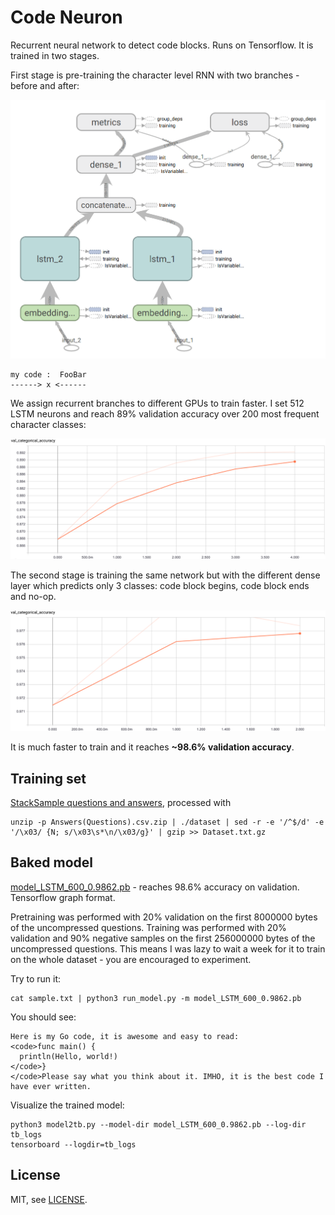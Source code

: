 Code Neuron
===========

Recurrent neural network to detect code blocks. Runs on Tensorflow. It is trained in two stages.

First stage is pre-training the character level RNN with two branches - before and after:

![CharRNN Architecture](doc/char_rnn_arch.png)

```
my code :  FooBar
------> x <------
```

We assign recurrent branches to different GPUs to train faster.
I set 512 LSTM neurons and reach 89% validation accuracy over 200 most frequent character classes:

![CharRNN Validation](doc/char_rnn_validation.png)

The second stage is training the same network but with the different dense layer which predicts
only 3 classes: code block begins, code block ends and no-op.

![Code Neuron Validation](doc/code_neuron_validation.png)

It is much faster to train and it reaches **~98.6% validation accuracy**.

Training set
------------

[StackSample questions and answers](https://www.kaggle.com/stackoverflow/stacksample), processed with

```
unzip -p Answers(Questions).csv.zip | ./dataset | sed -r -e '/^$/d' -e '/\x03/ {N; s/\x03\s*\n/\x03/g}' | gzip >> Dataset.txt.gz
```

Baked model
-----------

[model_LSTM_600_0.9862.pb](model_LSTM_600_0.9862.pb) - reaches 98.6% accuracy on validation.
Tensorflow graph format.

Pretraining was performed with 20% validation on the first 8000000 bytes of the uncompressed questions.
Training was performed with 20% validation and 90% negative samples on the first 256000000 bytes of
the uncompressed questions.
This means I was lazy to wait a week for it to train on the whole dataset - you are encouraged
to experiment.

Try to run it:

```
cat sample.txt | python3 run_model.py -m model_LSTM_600_0.9862.pb
```

You should see:

```
Here is my Go code, it is awesome and easy to read:
<code>func main() {
  println(Hello, world!)
</code>}
</code>Please say what you think about it. IMHO, it is the best code I have ever written.
```

Visualize the trained model:

```
python3 model2tb.py --model-dir model_LSTM_600_0.9862.pb --log-dir tb_logs
tensorboard --logdir=tb_logs
```

License
-------

MIT, see [LICENSE](LICENSE).